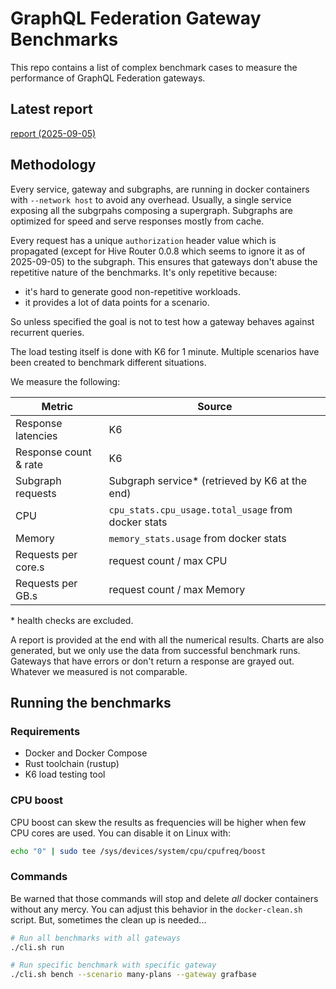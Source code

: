 # GraphQL Federation Gateway Benchmarks

This repo contains a list of complex benchmark cases to measure the performance of GraphQL Federation gateways.

## Latest report

[report (2025-09-05)](./REPORT.md)

## Methodology

Every service, gateway and subgraphs, are running in docker containers with `--network host` to avoid any overhead.
Usually, a single service exposing all the subgrpahs composing a supergraph. Subgraphs are optimized for speed and serve responses mostly from cache.

Every request has a unique `authorization` header value which is propagated (except for Hive Router 0.0.8 which seems to ignore it as of 2025-09-05) to the subgraph.
This ensures that gateways don't abuse the repetitive nature of the benchmarks. It's only repetitive because:

- it's hard to generate good non-repetitive workloads.
- it provides a lot of data points for a scenario.

So unless specified the goal is not to test how a gateway behaves against recurrent queries.

The load testing itself is done with K6 for 1 minute. Multiple scenarios have been created to benchmark different situations.

We measure the following:

| Metric                | Source                                              |
| --------------------- | --------------------------------------------------- |
| Response latencies    | K6                                                  |
| Response count & rate | K6                                                  |
| Subgraph requests     | Subgraph service\* (retrieved by K6 at the end)     |
| CPU                   | `cpu_stats.cpu_usage.total_usage` from docker stats |
| Memory                | `memory_stats.usage` from docker stats              |
| Requests per core.s   | request count / max CPU                             |
| Requests per GB.s     | request count / max Memory                          |

\* health checks are excluded.

A report is provided at the end with all the numerical results. Charts are also generated, but we only use the data from successful benchmark runs. Gateways that have errors or don't return a response are grayed out. Whatever we measured is not comparable.

## Running the benchmarks

### Requirements

- Docker and Docker Compose
- Rust toolchain (rustup)
- K6 load testing tool

### CPU boost

CPU boost can skew the results as frequencies will be higher when few CPU cores are used. You can disable it on Linux with:

```sh
echo "0" | sudo tee /sys/devices/system/cpu/cpufreq/boost
```

### Commands

Be warned that those commands will stop and delete _all_ docker containers without any mercy.
You can adjust this behavior in the `docker-clean.sh` script. But, sometimes the clean up is needed...

```bash
# Run all benchmarks with all gateways
./cli.sh run

# Run specific benchmark with specific gateway
./cli.sh bench --scenario many-plans --gateway grafbase
```
